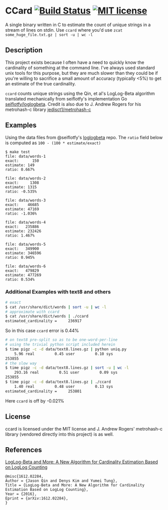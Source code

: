 # CCard [![Build Status](https://travis-ci.org/travisbrady/ccard.svg?branch=master)](https://travis-ci.org/travisbrady/ccard) [![MIT license](https://img.shields.io/badge/License-MIT-blue.svg)](https://lbesson.mit-license.org/)

A single binary written in C to estimate the count of unique strings in a stream of lines on stdin. 
Use `ccard` where you'd use `zcat some_huge_file.txt.gz | sort -u | wc -l`

## Description

This project exists because I often have a need to quickly know the cardinality of something at the command line. 
I've always used standard unix tools for this purpose, but they are much slower than they could be if you're willing to
sacrifice a small amount of accuracy (typically <5%) to get an estimate of the true cardinality.

`ccard` counts unique strings using the Qin, et al's LogLog-Beta algorithm translated mechanically from seiflotfy's
implementation Go [seiflotfy/loglogbeta](https://github.com/seiflotfy/loglogbeta).
Credit is also due to J. Andrew Rogers for his metrohash-c library [jedisct1/metrohash-c](https://github.com/jedisct1/metrohash-c)

## Examples

Using the data files from @seiflotfy's [loglogbeta](https://github.com/seiflotfy/loglogbeta) repo.
The `ratio` field below is computed as `100 - (100 * estimate/exact)`

```
$ make test
file: data/words-1
exact:      150
estimate: 149
ratio: 0.667%

file: data/words-2
exact:     1308
estimate: 1315
ratio: -0.535%

file: data/words-3
exact:    46685
estimate: 47169
ratio: -1.036%

file: data/words-4
exact:   235886
estimate: 232426
ratio: 1.467%

file: data/words-5
exact:   349900
estimate: 346596
ratio: 0.945%

file: data/words-6
exact:   479829
estimate: 477269
ratio: 0.534%
```

### Additional Examples with text8 and others
```bash
# exact
$ cat /usr/share/dict/words | sort -u | wc -l
# approximate with ccard
$ cat /usr/share/dict/words | ./ccard
estimated_cardinality =     236917
```
So in this case `ccard` error is 0.44%

```bash
# on text8 pre-split so as to be one-word-per-line
# using the trivial python script included herein
$ time pigz -c -d data/text8.lines.gz | python uniq.py
    5.96 real         0.45 user         0.10 sys
253855
# the slow way
$ time pigz -c -d data/text8.lines.gz | sort -u | wc -l
    293.16 real         0.51 user         0.09 sys
253855
$ time pigz -c -d data/text8.lines.gz | ./ccard
    1.40 real         0.48 user         0.13 sys
estimated_cardinality =     253801
```
Here `ccard` is off by -0.021%


## License

ccard is licensed under the MIT license and J. Andrew Rogers' metrohash-c library (vendored directly into this project) is as well.

## References

[LogLog-Beta and More: A New Algorithm for Cardinality Estimation Based on LogLog Counting](https://arxiv.org/abs/1612.02284)

```
@misc{1612.02284,
Author = {Jason Qin and Denys Kim and Yumei Tung},
Title = {LogLog-Beta and More: A New Algorithm for Cardinality Estimation Based on LogLog Counting},
Year = {2016},
Eprint = {arXiv:1612.02284},
}
```
